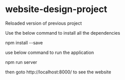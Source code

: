 # website-design-project
Reloaded version of previous project

Use the below command to install all the dependencies

npm install --save

use below command to run the application

npm run server

then goto http://localhost:8000/ to see the website
